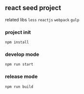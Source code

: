 ## react seed project
related libs
`less` `reactjs` `webpack` `gulp`

### project init
    npm install

### develop mode
    npm run start
  
### release mode
    npm run build
